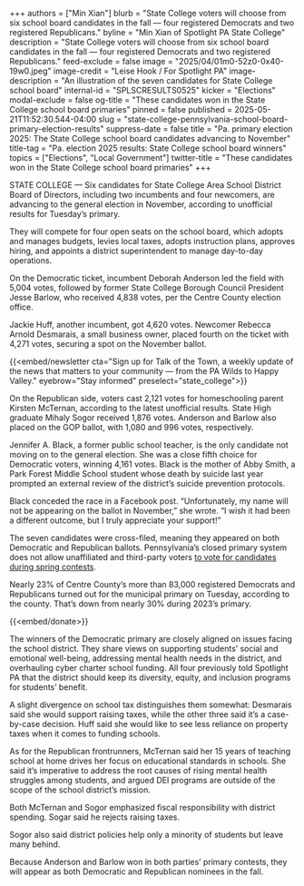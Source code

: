 +++
authors = ["Min Xian"]
blurb = "State College voters will choose from six school board candidates in the fall — four registered Democrats and two registered Republicans."
byline = "Min Xian of Spotlight PA State College"
description = "State College voters will choose from six school board candidates in the fall — four registered Democrats and two registered Republicans."
feed-exclude = false
image = "2025/04/01m0-52z0-0x40-19w0.jpeg"
image-credit = "Leise Hook / For Spotlight PA"
image-description = "An illustration of the seven candidates for State College school board"
internal-id = "SPLSCRESULTS0525"
kicker = "Elections"
modal-exclude = false
og-title = "These candidates won in the State College school board primaries"
pinned = false
published = 2025-05-21T11:52:30.544-04:00
slug = "state-college-pennsylvania-school-board-primary-election-results"
suppress-date = false
title = "Pa. primary election 2025: The State College school board candidates advancing to November"
title-tag = "Pa. election 2025 results: State College school board winners"
topics = ["Elections", "Local Government"]
twitter-title = "These candidates won in the State College school board primaries"
+++

STATE COLLEGE — Six candidates for State College Area School District Board of Directors, including two incumbents and four newcomers, are advancing to the general election in November, according to unofficial results for Tuesday’s primary.

They will compete for four open seats on the school board, which adopts and manages budgets, levies local taxes, adopts instruction plans, approves hiring, and appoints a district superintendent to manage day-to-day operations.

On the Democratic ticket, incumbent Deborah Anderson led the field with 5,004 votes, followed by former State College Borough Council President Jesse Barlow, who received 4,838 votes, per the Centre County election office.

Jackie Huff, another incumbent, got 4,620 votes. Newcomer Rebecca Arnold Desmarais, a small business owner, placed fourth on the ticket with 4,271 votes, securing a spot on the November ballot.

{{<embed/newsletter cta="Sign up for Talk of the Town, a weekly update of the news that matters to your community — from the PA Wilds to Happy Valley." eyebrow="Stay informed" preselect="state_college">}}

On the Republican side, voters cast 2,121 votes for homeschooling parent Kirsten McTernan, according to the latest unofficial results. State High graduate Mihaly Sogor received 1,876 votes. Anderson and Barlow also placed on the GOP ballot, with 1,080 and 996 votes, respectively.

Jennifer A. Black, a former public school teacher, is the only candidate not moving on to the general election. She was a close fifth choice for Democratic voters, winning 4,161 votes. Black is the mother of Abby Smith, a Park Forest Middle School student whose death by suicide last year prompted an external review of the district’s suicide prevention protocols.

Black conceded the race in a Facebook post. “Unfortunately, my name will not be appearing on the ballot in November,” she wrote. “I wish it had been a different outcome, but I truly appreciate your support!”

The seven candidates were cross-filed, meaning they appeared on both Democratic and Republican ballots. Pennsylvania’s closed primary system does not allow unaffiliated and third-party voters <a href="https://www.spotlightpa.org/news/2025/04/open-primaries-2025-election-legislature-pennsylvania/">to vote for candidates during spring contests</a>.

Nearly 23% of Centre County’s more than 83,000 registered Democrats and Republicans turned out for the municipal primary on Tuesday, according to the county. That’s down from nearly 30% during 2023’s primary.

{{<embed/donate>}}

The winners of the Democratic primary are closely aligned on issues facing the school district. They share views on supporting students’ social and emotional well-being, addressing mental health needs in the district, and overhauling cyber charter school funding. All four previously told Spotlight PA that the district should keep its diversity, equity, and inclusion programs for students’ benefit.

A slight divergence on school tax distinguishes them somewhat: Desmarais said she would support raising taxes, while the other three said it’s a case-by-case decision. Huff said she would like to see less reliance on property taxes when it comes to funding schools.

As for the Republican frontrunners, McTernan said her 15 years of teaching school at home drives her focus on educational standards in schools. She said it’s imperative to address the root causes of rising mental health struggles among students, and argued DEI programs are outside of the scope of the school district’s mission.

Both McTernan and Sogor emphasized fiscal responsibility with district spending. Sogar said he rejects raising taxes.

Sogor also said district policies help only a minority of students but leave many behind.

Because Anderson and Barlow won in both parties’ primary contests, they will appear as both Democratic and Republican nominees in the fall.

